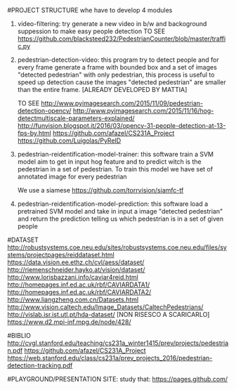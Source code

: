 #PROJECT STRUCTURE
whe have to develop 4 modules


1)  video-filtering: try generate a new video in b/w and backoground suppession to make easy people detection
    TO SEE
    https://github.com/blacksteed232/PedestrianCounter/blob/master/traffic.py
    

2)  pedestrian-detection-video: this program try to detect people and  for every frame generate a frame with bounded box and a set of 
    images "detected pedestrian" with only pedestrian, this process is useful to speed up detection cause the images "detected pedestrian" 
    are smaller than the entire frame.
    [ALREADY DEVELOPED BY MATTIA]
    
    TO SEE
    http://www.pyimagesearch.com/2015/11/09/pedestrian-detection-opencv/
    http://www.pyimagesearch.com/2015/11/16/hog-detectmultiscale-parameters-explained/
    http://funvision.blogspot.it/2016/03/opencv-31-people-detection-at-13-fps-by.html
    https://github.com/afazel/CS231A_Project
    https://github.com/Luigolas/PyReID
    
    
3)  pedestrian-reidentification-model-trainer: this software train a SVM model aim to get in input hog feature and to predict witch is the 
    pedestrian in a set of pedestrian.
    To train this model we have set of annotated image for every pedestrian
    
    We use a siamese 
    https://github.com/torrvision/siamfc-tf


4) pedestrian-reidentification-model-prediction: this software load a pretrained SVM model and take in input a image "detected pedestrian" and 
    return the prediction telling us which pedestrian is in a set of given people
    
    



#DATASET 
http://robustsystems.coe.neu.edu/sites/robustsystems.coe.neu.edu/files/systems/projectpages/reiddataset.html
https://data.vision.ee.ethz.ch/cvl/aess/dataset/
http://riemenschneider.hayko.at/vision/dataset/
http://www.lorisbazzani.info/caviar4reid.html
http://homepages.inf.ed.ac.uk/rbf/CAVIARDATA1/
http://homepages.inf.ed.ac.uk/rbf/CAVIARDATA2/
http://www.liangzheng.com.cn/Datasets.html
http://www.vision.caltech.edu/Image_Datasets/CaltechPedestrians/
http://vislab.isr.ist.utl.pt/hda-dataset/ [NON RISESCO A SCARICARLO]
https://www.d2.mpi-inf.mpg.de/node/428/



#BIBLIO
http://cvgl.stanford.edu/teaching/cs231a_winter1415/prev/projects/pedestrian.pdf
https://github.com/afazel/CS231A_Project
https://web.stanford.edu/class/cs231a/prev_projects_2016/pedestrian-detection-tracking.pdf



#PLAYGROUND/PRESENTATION SITE:
study that: https://pages.github.com/